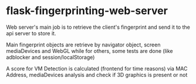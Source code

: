 # flask-fingerprinting-web-server
 
Web server's main job is to retrieve the client's fingerprint and send it to the api server to store it.

Main fingerprint objects are retrieve by navigator object, screen mediaDevices and WebGL while for others, some tests are done (like adblocker and session/localStorage)

A score for VM Detection is calculated (frontend for time reasons) via MAC Address, mediaDevices analysis and check if 3D graphics is present or not
